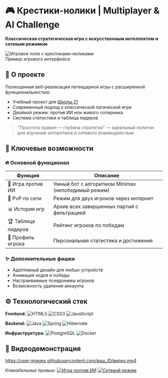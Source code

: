 # 🎮 Крестики-нолики | Multiplayer & AI Challenge

**Классическая стратегическая игра с искусственным интеллектом и сетевым режимом**  

![Игровое поле с крестиками-ноликами](https://example.com/path-to-your-screenshot.png)  
*Пример игрового интерфейса*

## 🌟 О проекте

Полноценная веб-реализация легендарной игры с расширенной функциональностью:
- Учебный проект для [Школы 21](https://21-school.ru/)
- Современный подход к классической логической игре
- Двойной режим: против ИИ или живого соперника
- Система статистики и таблица лидеров

> "Простота правил — глубина стратегии" — идеальный полигон для изучения алгоритмов и сетевого взаимодействия

## 🚀 Ключевые возможности

### 🔥 Основной функционал
| Функция | Описание |
|---------|----------|
| 🤖 Игра против ИИ | Умный бот с алгоритмом Minimax (непобедимый режим) |
| 👥 PvP по сети | Режим для двух игроков через интернет |
| 📊 История игр | Архив всех завершенных партий с фильтрацией |
| 🏆 Таблица лидеров | Рейтинг игроков по победам |
| 👤 Профиль игрока | Персональная статистика и достижения |

### ✨ Дополнительные фишки
- Адаптивный дизайн для любых устройств
- Анимация ходов и победы
- Настраиваемые псевдонимы игроков
- Возможность удаления аккаунта

## ⚙️ Технологический стек

**Frontend:**
![HTML5](https://img.shields.io/badge/HTML5-E34F26?style=flat&logo=html5&logoColor=white)
![CSS3](https://img.shields.io/badge/CSS3-1572B6?style=flat&logo=css3&logoColor=white)
![JavaScript](https://img.shields.io/badge/JavaScript-F7DF1E?style=flat&logo=javascript&logoColor=black)

**Backend:**
![Java](https://img.shields.io/badge/Java-ED8B00?style=flat&logo=openjdk&logoColor=white)
![Spring](https://img.shields.io/badge/Spring-6DB33F?style=flat&logo=spring&logoColor=white)
![Hibernate](https://img.shields.io/badge/Hibernate-59666C?style=flat&logo=hibernate&logoColor=white)

**Инфраструктура:**
![PostgreSQL](https://img.shields.io/badge/PostgreSQL-316192?style=flat&logo=postgresql&logoColor=white)
![Docker](https://img.shields.io/badge/Docker-2496ED?style=flat&logo=docker&logoColor=white)

## 🎥 Видеодемонстрация

https://user-images.githubusercontent.com/ваш_ID/видео.mp4

*Кликабельные превью:*
[![Игра против ИИ](https://i.imgur.com/thumbnail1.jpg)](https://youtu.be/линк1)
[![Сетевой режим](https://i.imgur.com/thumbnail2.jpg)](https://youtu.be/линк2)
